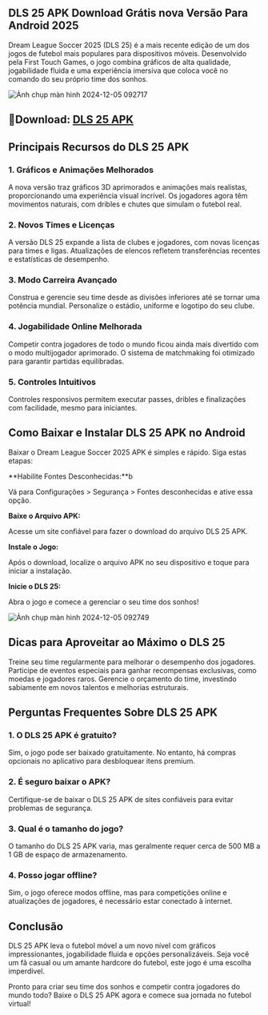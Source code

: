 ## DLS 25 APK Download Grátis nova Versão Para Android 2025
Dream League Soccer 2025 (DLS 25) é a mais recente edição de um dos jogos de futebol mais populares para dispositivos móveis. Desenvolvido pela First Touch Games, o jogo combina gráficos de alta qualidade, jogabilidade fluida e uma experiência imersiva que coloca você no comando do seu próprio time dos sonhos.

![Ảnh chụp màn hình 2024-12-05 092717](https://github.com/user-attachments/assets/439bd121-b911-48e6-a0ef-0830e6891c16)

## 🌈Download: [DLS 25 APK](https://modilimitado.io/pt/dls-25-apk)

## Principais Recursos do DLS 25 APK

### 1. Gráficos e Animações Melhorados
A nova versão traz gráficos 3D aprimorados e animações mais realistas, proporcionando uma experiência visual incrível.
Os jogadores agora têm movimentos naturais, com dribles e chutes que simulam o futebol real.

### 2. Novos Times e Licenças
A versão DLS 25 expande a lista de clubes e jogadores, com novas licenças para times e ligas.
Atualizações de elencos refletem transferências recentes e estatísticas de desempenho.

### 3. Modo Carreira Avançado
Construa e gerencie seu time desde as divisões inferiores até se tornar uma potência mundial.
Personalize o estádio, uniforme e logotipo do seu clube.

### 4. Jogabilidade Online Melhorada
Competir contra jogadores de todo o mundo ficou ainda mais divertido com o modo multijogador aprimorado.
O sistema de matchmaking foi otimizado para garantir partidas equilibradas.

### 5. Controles Intuitivos
Controles responsivos permitem executar passes, dribles e finalizações com facilidade, mesmo para iniciantes.

## Como Baixar e Instalar DLS 25 APK no Android
Baixar o Dream League Soccer 2025 APK é simples e rápido. Siga estas etapas:

**Habilite Fontes Desconhecidas:**b

Vá para Configurações > Segurança > Fontes desconhecidas e ative essa opção.

**Baixe o Arquivo APK:**

Acesse um site confiável para fazer o download do arquivo DLS 25 APK.

**Instale o Jogo:**

Após o download, localize o arquivo APK no seu dispositivo e toque para iniciar a instalação.

**Inicie o DLS 25:**

Abra o jogo e comece a gerenciar o seu time dos sonhos!

![Ảnh chụp màn hình 2024-12-05 092749](https://github.com/user-attachments/assets/5d11b42f-5320-4a8c-89ad-96877d41357e)

## Dicas para Aproveitar ao Máximo o DLS 25
Treine seu time regularmente para melhorar o desempenho dos jogadores.
Participe de eventos especiais para ganhar recompensas exclusivas, como moedas e jogadores raros.
Gerencie o orçamento do time, investindo sabiamente em novos talentos e melhorias estruturais.

## Perguntas Frequentes Sobre DLS 25 APK

### 1. O DLS 25 APK é gratuito?
Sim, o jogo pode ser baixado gratuitamente. No entanto, há compras opcionais no aplicativo para desbloquear itens premium.

### 2. É seguro baixar o APK?
Certifique-se de baixar o DLS 25 APK de sites confiáveis para evitar problemas de segurança.

### 3. Qual é o tamanho do jogo?
O tamanho do DLS 25 APK varia, mas geralmente requer cerca de 500 MB a 1 GB de espaço de armazenamento.

### 4. Posso jogar offline?
Sim, o jogo oferece modos offline, mas para competições online e atualizações de jogadores, é necessário estar conectado à internet.

## Conclusão
DLS 25 APK leva o futebol móvel a um novo nível com gráficos impressionantes, jogabilidade fluida e opções personalizáveis. Seja você um fã casual ou um amante hardcore do futebol, este jogo é uma escolha imperdível.

Pronto para criar seu time dos sonhos e competir contra jogadores do mundo todo? Baixe o DLS 25 APK agora e comece sua jornada no futebol virtual!
